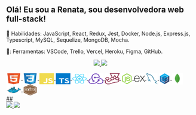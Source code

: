 ## Olá! Eu sou a Renata, sou desenvolvedora web full-stack!
🚀 Habilidades: JavaScript, React, Redux, Jest,  Docker, Node.js, Express.js, Typescript, MySQL, Sequelize, MongoDB, Mocha.

💼: Ferramentas: VSCode, Trello, Vercel, Heroku, Figma, GitHub.
<div align="center">
  <a href="https://github.com/RenataTeixeita">
  <img height="160em"src="https://github-readme-stats.vercel.app/api?username=RenataTeixeita&show_icons=true&theme=github_dark&include_all_commits=true&count_private=true"/>
<img height="160em" src="https://github-readme-stats.vercel.app/api/top-langs/?username=RenataTeixeita&layout=compact&langs_count=16&theme=github_dark"/> </div>
<div style="display: inline_block"><br>
  <img align="center" alt="HTML" title="HTML" height="30" width="40" src="https://raw.githubusercontent.com/devicons/devicon/master/icons/html5/html5-original.svg">
  <img align="center" alt="CSS" title="CSS" height="30" width="40" src="https://raw.githubusercontent.com/devicons/devicon/master/icons/css3/css3-original.svg">
  <img align="center" alt="JavaScript" title="JavaScript" height="30" width="40" src="https://raw.githubusercontent.com/devicons/devicon/master/icons/javascript/javascript-plain.svg">
    <img align="center" alt="TypeScript" title="TypeScript" height="30" width="40" src="https://raw.githubusercontent.com/devicons/devicon/master/icons/typescript/typescript-plain.svg">
  <img align="center" alt="React" title="React" height="30" width="40" src="https://raw.githubusercontent.com/devicons/devicon/master/icons/react/react-original.svg">
    <img align="center" alt="Redux" title="Redux" height="30" width="40" src="https://raw.githubusercontent.com/devicons/devicon/master/icons/redux/redux-original.svg">
   <img align="center" alt="Jest" title="Jest" height="30" width="40" src="https://raw.githubusercontent.com/devicons/devicon/master/icons/jest/jest-plain.svg">
    <img align="center" alt="NodeJs" title="NodeJs" height="30" widh="40" src="https://raw.githubusercontent.com/devicons/devicon/master/icons/nodejs/nodejs-original.svg">
    <img align="center" alt="Expressjs" title="Expressjs" height="30" widh="40" src="https://raw.githubusercontent.com/devicons/devicon/master/icons/express/express-original.svg">
  <img align="center" alt="MySQL" title="MySQL" height="30" widh="40" src="https://raw.githubusercontent.com/devicons/devicon/master/icons/mysql/mysql-original.svg">
    <img align="center" alt="Sequelize" title="Sequelize" height="30" widh="40" src="https://raw.githubusercontent.com/devicons/devicon/master/icons/sequelize/sequelize-original.svg">
  <img align="center" alt="MongoDB" title="MongoDB" height="30" widh="40" src="https://raw.githubusercontent.com/devicons/devicon/master/icons/mongodb/mongodb-original.svg">
    <img align="center" alt="Docker" title="Docker" height="30" width="40" src="https://raw.githubusercontent.com/devicons/devicon/master/icons/docker/docker-original.svg">
 <img align="center" alt="Mocha" title="Mocha" height="30" width="40" src="https://raw.githubusercontent.com/devicons/devicon/master/icons/mocha/mocha-plain.svg">
</div>
  ##
<div>
  <a href = "mailto:renatateixeira.est@gmail.com">
  <img src="https://img.shields.io/badge/-Gmail-%23333?style=for-the-badge&logo=gmail&logoColor=white" target="_blank">
  </a>
  <a href="https://www.linkedin.com/in/renata-teixeira-dev/">
  <img src="https://img.shields.io/badge/-LinkedIn-%230077B5?style=for-the-badge&logo=linkedin&logoColor=white" target="_blank">
  </a>
</div>
